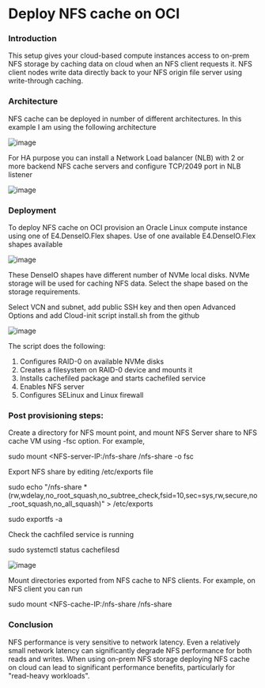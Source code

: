 # Deploy NFS cache on OCI

### Introduction
This setup gives your cloud-based compute instances access to on-prem NFS storage by caching data on cloud when an NFS client requests it. NFS client nodes write data directly back to your NFS origin file server using write-through caching. 

### Architecture
NFS cache can be deployed in number of different architectures. In this example I am using the following architecture

![image](https://github.com/mprestin77/Deploy-NFS-cache-on-OCI/assets/54962742/f762f23b-dfe9-4598-8d3e-8be116e5df06)

For HA purpose you can install a Network Load balancer (NLB) with 2 or more backend NFS cache servers and configure TCP/2049 port in NLB listener

![image](https://github.com/mprestin77/Deploy-NFS-cache-on-OCI/assets/54962742/a8681e27-4450-4baa-a81b-f438381cb181)

### Deployment
To deploy NFS cache on OCI provision an Oracle Linux compute instance using one of E4.DenseIO.Flex shapes. Use of one available E4.DenseIO.Flex shapes available

![image](https://github.com/mprestin77/Deploy-NFS-cache-on-OCI/assets/54962742/452b83cb-554a-47f9-a6b1-c177ff045096)

These DenseIO shapes have different number of NVMe local disks. NVMe storage will be used for caching NFS data. Select the shape based on the storage requirements.

Select VCN and subnet, add public SSH key and then open Advanced Options and add Cloud-init script install.sh from the github

![image](https://github.com/mprestin77/Deploy-NFS-cache-on-OCI/assets/54962742/9abb58e3-645f-4722-9f81-d88b2573acbb)

The script does the following:

1. Configures RAID-0 on available NVMe disks
2. Creates a filesystem on RAID-0 device and mounts it 
3. Installs cachefiled package and starts cachefiled service
4. Enables NFS server
5. Configures SELinux and Linux firewall

### Post provisioning steps:

Create a directory for NFS mount point, and mount NFS Server share to NFS cache VM using -fsc option. For example,

sudo mount <NFS-server-IP:/nfs-share /nfs-share -o fsc

Export NFS share by editing /etc/exports file 

sudo echo "/nfs-share *(rw,wdelay,no_root_squash,no_subtree_check,fsid=10,sec=sys,rw,secure,no_root_squash,no_all_squash)" > /etc/exports

sudo exportfs -a

Check the cachfiled service is running

sudo systemctl status cachefilesd

![image](https://github.com/mprestin77/Deploy-NFS-cache-on-OCI/assets/54962742/41f4b8e3-591b-40f6-8655-4d2ea0f5fbd0)

Mount directories exported from NFS cache to NFS clients. For example, on NFS client you can run

sudo mount <NFS-cache-IP:/nfs-share /nfs-share 

### Conclusion
NFS performance is very sensitive to network latency. Even a relatively small network latency can significantly degrade NFS performance for both reads and writes. When using on-prem NFS storage deploying NFS cache on cloud can lead to significant performance benefits, particularly for "read-heavy workloads". 



